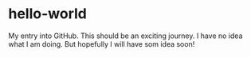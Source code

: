 # hello-world
My entry into GitHub. This should be an exciting journey.
I have no idea what I am doing. But hopefully I will have som idea soon!
